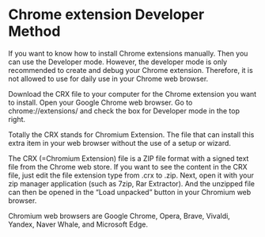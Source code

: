 
# Chrome extension Developer Method

If you want to know how to install Chrome extensions manually. Then you can use the Developer mode. However, the developer mode is only recommended to create and debug your Chrome extension. Therefore, it is not allowed to use for daily use in your Chrome web browser.

Download the CRX file to your computer for the Chrome extension you want to install.
Open your Google Chrome web browser.
Go to chrome://extensions/ and check the box for Developer mode in the top right.

Totally the CRX stands for Chromium Extension. The file that can install this extra item in your web browser without the use of a setup or wizard.

The CRX (=Chromium Extension) file is a ZIP file format with a signed text file from the Chrome web store. If you want to see the content in the CRX file, just edit the file extension type from .crx to .zip. Next, open it with your zip manager application (such as 7zip, Rar Extractor). And the unzipped file can then be opened in the “Load unpacked” button in your Chromium web browser.

Chromium web browsers are Google Chrome, Opera, Brave, Vivaldi, Yandex, Naver Whale, and Microsoft Edge.
